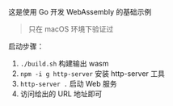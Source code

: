 
这是使用 Go 开发 WebAssembly 的基础示例

> 只在 macOS 环境下验证过

启动步骤：

1. `./build.sh` 构建输出 wasm
2. `npm -i g http-server` 安装 http-server 工具
3. `http-server .` 启动 Web 服务
4. 访问给出的 URL 地址即可
